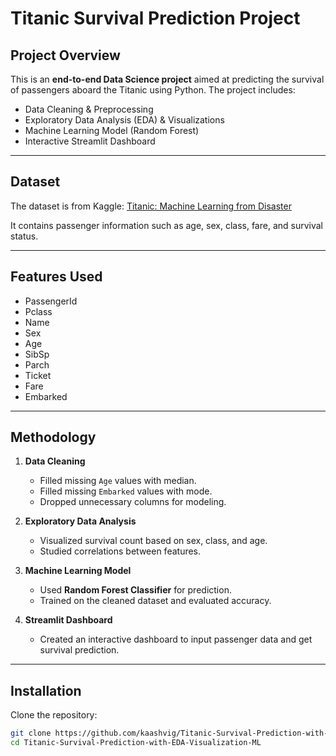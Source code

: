 # Titanic Survival Prediction Project


## **Project Overview**
This is an **end-to-end Data Science project** aimed at predicting the survival of passengers aboard the Titanic using Python. The project includes:

- Data Cleaning & Preprocessing  
- Exploratory Data Analysis (EDA) & Visualizations  
- Machine Learning Model (Random Forest)  
- Interactive Streamlit Dashboard  

---

## **Dataset**
The dataset is from Kaggle: [Titanic: Machine Learning from Disaster](https://www.kaggle.com/competitions/titanic/data)

It contains passenger information such as age, sex, class, fare, and survival status.

---

## **Features Used**
- PassengerId  
- Pclass  
- Name  
- Sex  
- Age  
- SibSp  
- Parch  
- Ticket  
- Fare  
- Embarked  

---

## **Methodology**
1. **Data Cleaning**
   - Filled missing `Age` values with median.  
   - Filled missing `Embarked` values with mode.  
   - Dropped unnecessary columns for modeling.  

2. **Exploratory Data Analysis**
   - Visualized survival count based on sex, class, and age.  
   - Studied correlations between features.  

3. **Machine Learning Model**
   - Used **Random Forest Classifier** for prediction.  
   - Trained on the cleaned dataset and evaluated accuracy.  

4. **Streamlit Dashboard**
   - Created an interactive dashboard to input passenger data and get survival prediction.  

---

## **Installation**

Clone the repository:

```bash
git clone https://github.com/kaashvig/Titanic-Survival-Prediction-with-EDA-Visualization-ML.git
cd Titanic-Survival-Prediction-with-EDA-Visualization-ML

